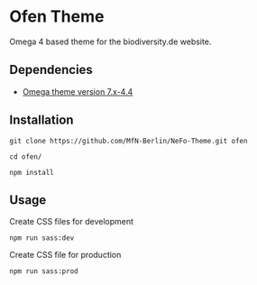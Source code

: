 # Ofen Theme
Omega 4 based theme for the biodiversity.de website.

## Dependencies
* [Omega theme version 7.x-4.4](https://www.drupal.org/project/omega)

## Installation
```
git clone https://github.com/MfN-Berlin/NeFo-Theme.git ofen

cd ofen/

npm install
```
## Usage
Create CSS files for development
```
npm run sass:dev
```

Create CSS file for production
```
npm run sass:prod
```
